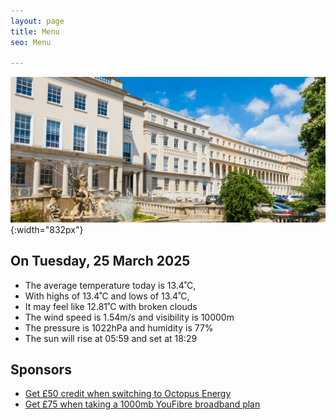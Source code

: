 ```yaml
---
layout: page
title: Menu
seo: Menu

---
```


![Logo](/images/logo.jpg){:width="832px"}


<!-- weather_marker starts -->
## On Tuesday, 25 March 2025

- The average temperature today is 13.4˚C,
- With highs of 13.4˚C and lows of 13.4˚C,
- It may feel like 12.81˚C with broken clouds
- The wind speed is 1.54m/s and visibility is 10000m
- The pressure is 1022hPa and humidity is 77%
- The sun will rise at 05:59 and set at 18:29

<!-- weather_marker ends -->


## Sponsors

- [Get £50 credit when switching to Octopus Energy](https://bit.ly/3oD1nnS)
- [Get £75 when taking a 1000mb YouFibre broadband plan](https://aklam.io/91zWhU?)

